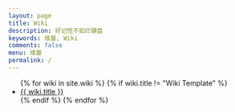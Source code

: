 ```yaml
---
layout: page
title: Wiki
description: 好记性不如烂键盘
keywords: 维基, Wiki
comments: false
menu: 维基
permalink: /
---
```




<ul class="listing">
{% for wiki in site.wiki %}
{% if wiki.title != "Wiki Template" %}
<li class="listing-item"><a href="{{ site.url }}{{ wiki.url }}">{{ wiki.title }}</a></li>
{% endif %}
{% endfor %}
</ul>
